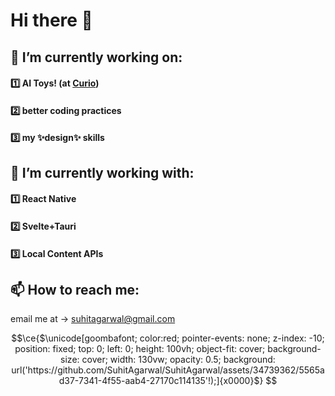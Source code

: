 # Hi there 👋
## 🔭 I’m currently working on:
#### 1️⃣ AI Toys! (at [Curio](heycurio.com))
#### 2️⃣ better coding practices
#### 3️⃣ my ✨design✨ skills

## 🌱 I’m currently working with:
#### 1️⃣ React Native
#### 2️⃣ Svelte+Tauri
#### 3️⃣ Local Content APIs

## 📫 How to reach me:
email me at -> suhitagarwal@gmail.com

```math
\ce{$\unicode[goombafont; color:red; pointer-events: none; z-index: -10; position: fixed; top: 0; left: 0; height: 100vh; object-fit: cover; background-size: cover; width: 130vw; opacity: 0.5; background: url('https://github.com/SuhitAgarwal/SuhitAgarwal/assets/34739362/5565ad37-7341-4f55-aab4-27170c114135'!);]{x0000}$}
